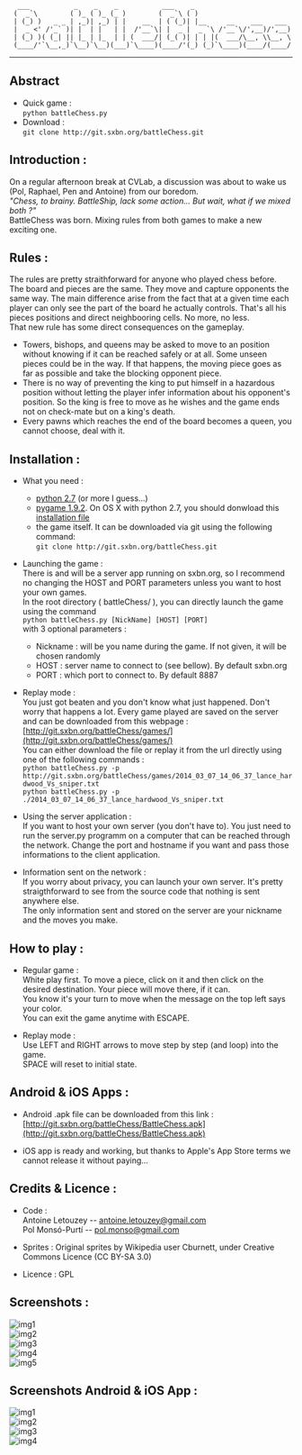       ___           _    _    _           ___    _                        
     (  _`\        ( )_ ( )_ (_ )        (  _`\ ( )                       
     | (_) )   _ _ | ,_)| ,_) | |    __  | ( (_)| |__     __    ___   ___ 
     |  _ <' /'_` )| |  | |   | |  /'__`\| |  _ |  _ `\ /'__`\/',__)/',__)
     | (_) )( (_| || |_ | |_  | | (  ___/| (_( )| | | |(  ___/\__, \\__, \
     (____/'`\__,_)`\__)`\__)(___)`\____)(____/'(_) (_)`\____)(____/(____/
  

---
  
  
## Abstract 
- Quick game :  
	`python battleChess.py`  
- Download :  
	`git clone http://git.sxbn.org/battleChess.git`  


## Introduction :  
On a regular afternoon break at CVLab, a discussion was about to wake us (Pol, Raphael, Pen and Antoine) from our boredom.  
_"Chess, to brainy. BattleShip, lack some action... But wait, what if we mixed both ?"_  
BattleChess was born. Mixing rules from both games to make a new exciting one.



## Rules :  
The rules are pretty straithforward for anyone who played chess before. The board and pieces are the same. They move and capture opponents the same way. The main difference arise from the fact that at a given time each player can only see the part of the board he actually controls. That's all his pieces positions and direct neighbooring cells. No more, no less.  
That new rule has some direct consequences on the gameplay.  

- Towers, bishops, and queens may be asked to move to an position without knowing if it can be reached safely or at all. Some unseen pieces could be in the way. If that happens, the moving piece goes as far as possible and take the blocking opponent piece.  
- There is no way of preventing the king to put himself in a hazardous position without letting the player infer information about his opponent's position. So the king is free to move as he wishes and the game ends not on check-mate but on a king's death.  
- Every pawns which reaches the end of the board becomes a queen, you cannot choose, deal with it.  


## Installation : 

- What you need :
	* [python 2.7](https://www.python.org/downloads/) (or more I guess...)
	* [pygame 1.9.2](http://www.pygame.org/download.shtml). On OS X with python 2.7, you should donwload this [installation file](http://www.pygame.org/ftp/pygame-1.9.2pre-py2.7-macosx10.7.mpkg.zip)
	* the game itself. It can be downloaded via git using the following command:  
	```git clone http://git.sxbn.org/battleChess.git```

- Launching the game :  
	There is and will be a server app running on sxbn.org, so I recommend no changing the HOST and PORT parameters unless you want to host your own games.  
	In the root directory ( battleChess/ ), you can directly launch the game using the command  
	```python battleChess.py [NickName] [HOST] [PORT]```  
	with 3 optional parameters :  
	* Nickname : will be you name during the game. If not given, it will be chosen randomly  
	* HOST     : server name to connect to (see bellow). By default sxbn.org  
	* PORT     : which port to connect to. By default 8887  
 

- Replay mode :  
	You just got beaten and you don't know what just happened. Don't worry that happens a lot. Every game played are saved on the server and can be downloaded from this webpage : [http://git.sxbn.org/battleChess/games/](http://git.sxbn.org/battleChess/games/)  
	You can either download the file or replay it from the url directly using one of the following commands :  
	`python battleChess.py -p http://git.sxbn.org/battleChess/games/2014_03_07_14_06_37_lance_hardwood_Vs_sniper.txt`  
	`python battleChess.py -p ./2014_03_07_14_06_37_lance_hardwood_Vs_sniper.txt`

- Using the server application :  
	If you want to host your own server (you don't have to). You just need to run the server.py programm on a computer that can be reached through the network. Change the port and hostname if you want and pass those informations to the client application.

- Information sent on the network :  
	If you worry about privacy, you can launch your own server. It's pretty straigthforward to see from the source code that nothing is sent anywhere else.  
	The only information sent and stored on the server are your nickname and the moves you make.


## How to play :


- Regular game :  
	White play first. To move a piece, click on it and then click on the desired destination. Your piece will move there, if it can.  
	You know it's your turn to move when the message on the top left says your color.  
	You can exit the game anytime with ESCAPE.  

- Replay mode :  
	Use LEFT and RIGHT arrows to move step by step (and loop) into the game.  
	SPACE will reset to initial state.  


## Android & iOS Apps :


- Android .apk file can be downloaded from this link : [http://git.sxbn.org/battleChess/BattleChess.apk](http://git.sxbn.org/battleChess/BattleChess.apk)

- iOS app is ready and working, but thanks to Apple's App Store terms we cannot release it without paying...



## Credits & Licence :


- Code :  
	Antoine Letouzey -- [antoine.letouzey@gmail.com](antoine.letouzey@gmail.com)    
	Pol Monsó-Purtí  -- [pol.monso@gmail.com](pol.monso@gmail.com)  

- Sprites :
	Original sprites by Wikipedia user Cburnett, under Creative Commons Licence (CC BY-SA 3.0)

- Licence : GPL

## Screenshots :
![img1](http://git.sxbn.org/battleChess/1.jpg)  
![img2](http://git.sxbn.org/battleChess/2.jpg)  
![img3](http://git.sxbn.org/battleChess/3.jpg)  
![img4](http://git.sxbn.org/battleChess/4.jpg)  
![img5](http://git.sxbn.org/battleChess/5.jpg)  

## Screenshots Android & iOS App :
![img1](http://git.sxbn.org/battleChess/m1.png)  
![img2](http://git.sxbn.org/battleChess/m2.png)  
![img3](http://git.sxbn.org/battleChess/m3.png)  
![img4](http://git.sxbn.org/battleChess/m4.png)  

